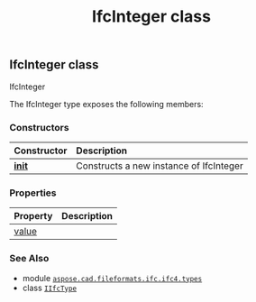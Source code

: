 ﻿---
title: IfcInteger class
second_title: Aspose.CAD for Python via .NET API References
description: 
type: docs
weight: 660
url: /python-net/aspose.cad.fileformats.ifc.ifc4.types/ifcinteger/
is_root: false
---

## IfcInteger class

IfcInteger



The IfcInteger type exposes the following members:

### Constructors
| Constructor | Description |
| :- | :- |
| [__init__](/cad/python-net/aspose.cad.fileformats.ifc.ifc4.types/ifcinteger/__init__/#) | Constructs a new instance of IfcInteger |


### Properties
| Property | Description |
| :- | :- |
| [value](/cad/python-net/aspose.cad.fileformats.ifc.ifc4.types/ifcinteger/value) |  |



### See Also
* module [`aspose.cad.fileformats.ifc.ifc4.types`](..)
* class [`IIfcType`](/cad/python-net/aspose.cad.fileformats.ifc/iifctype)
